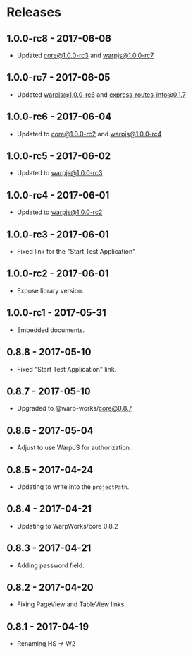 # Releases

## 1.0.0-rc8 - 2017-06-06

- Updated core@1.0.0-rc3 and warpjs@1.0.0-rc7

## 1.0.0-rc7 - 2017-06-05

- Updated warpjs@1.0.0-rc6 and express-routes-info@0.1.7

## 1.0.0-rc6 - 2017-06-04

- Updated to core@1.0.0-rc2 and warpjs@1.0.0-rc4

## 1.0.0-rc5 - 2017-06-02

- Updated to warpjs@1.0.0-rc3

## 1.0.0-rc4 - 2017-06-01

- Updated to warpjs@1.0.0-rc2

## 1.0.0-rc3 - 2017-06-01

- Fixed link for the "Start Test Application"

## 1.0.0-rc2 - 2017-06-01

- Expose library version.

## 1.0.0-rc1 - 2017-05-31

- Embedded documents.

## 0.8.8 - 2017-05-10

- Fixed "Start Test Application" link.

## 0.8.7 - 2017-05-10

- Upgraded to @warp-works/core@0.8.7

## 0.8.6 - 2017-05-04

- Adjust to use WarpJS for authorization.

## 0.8.5 - 2017-04-24

- Updating to write into the `projectPath`.

## 0.8.4 - 2017-04-21

- Updating to WarpWorks/core 0.8.2

## 0.8.3 - 2017-04-21

- Adding password field.

## 0.8.2 - 2017-04-20

- Fixing PageView and TableView links.

## 0.8.1 - 2017-04-19

- Renaming HS -> W2
